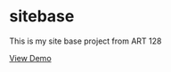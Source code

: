 # sitebase
This is my site base project from ART 128

[View Demo](https://aritayeno.github.io/sitebase/)